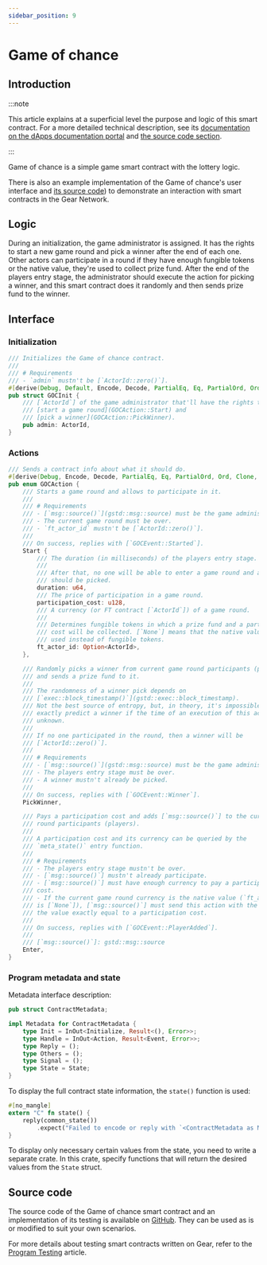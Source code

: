 ```yaml
---
sidebar_position: 9
---
```


# Game of chance

## Introduction

:::note

This article explains at a superficial level the purpose and logic of this smart contract. For a more detailed technical description, see its [documentation on the dApps documentation portal](https://dapps.gear.rs/game_of_chance) and [the source code section](#source-code).

:::

Game of chance is a simple game smart contract with the lottery logic.

There is also an example implementation of the Game of chance's user interface and [its source code](https://github.com/gear-tech/gear-js/tree/main/apps/game-of-chance)) to demonstrate an interaction with smart contracts in the Gear Network.

<!-- > <iframe width="100%" height="315" src="https://www.youtube.com/embed/35StUMjbdFc" allow="fullscreen"></iframe>
-->

## Logic

During an initialization, the game administrator is assigned. It has the rights to start a new game round and pick a winner after the end of each one. Other actors can participate in a round if they have enough fungible tokens or the native value, they're used to collect prize fund. After the end of the players entry stage, the administrator should execute the action for picking a winner, and this smart contract does it randomly and then sends prize fund to the winner.

## Interface

### Initialization

```rust
/// Initializes the Game of chance contract.
///
/// # Requirements
/// - `admin` mustn't be [`ActorId::zero()`].
#[derive(Debug, Default, Encode, Decode, PartialEq, Eq, PartialOrd, Ord, Clone, TypeInfo)]
pub struct GOCInit {
    /// [`ActorId`] of the game administrator that'll have the rights to
    /// [start a game round](GOCAction::Start) and
    /// [pick a winner](GOCAction::PickWinner).
    pub admin: ActorId,
}
```

### Actions

```rust
/// Sends a contract info about what it should do.
#[derive(Debug, Encode, Decode, PartialEq, Eq, PartialOrd, Ord, Clone, Copy, TypeInfo)]
pub enum GOCAction {
    /// Starts a game round and allows to participate in it.
    ///
    /// # Requirements
    /// - [`msg::source()`](gstd::msg::source) must be the game administrator.
    /// - The current game round must be over.
    /// - `ft_actor_id` mustn't be [`ActorId::zero()`].
    ///
    /// On success, replies with [`GOCEvent::Started`].
    Start {
        /// The duration (in milliseconds) of the players entry stage.
        ///
        /// After that, no one will be able to enter a game round and a winner
        /// should be picked.
        duration: u64,
        /// The price of participation in a game round.
        participation_cost: u128,
        /// A currency (or FT contract [`ActorId`]) of a game round.
        ///
        /// Determines fungible tokens in which a prize fund and a participation
        /// cost will be collected. [`None`] means that the native value will be
        /// used instead of fungible tokens.
        ft_actor_id: Option<ActorId>,
    },

    /// Randomly picks a winner from current game round participants (players)
    /// and sends a prize fund to it.
    ///
    /// The randomness of a winner pick depends on
    /// [`exec::block_timestamp()`](gstd::exec::block_timestamp).
    /// Not the best source of entropy, but, in theory, it's impossible to
    /// exactly predict a winner if the time of an execution of this action is
    /// unknown.
    ///
    /// If no one participated in the round, then a winner will be
    /// [`ActorId::zero()`].
    ///
    /// # Requirements
    /// - [`msg::source()`](gstd::msg::source) must be the game administrator.
    /// - The players entry stage must be over.
    /// - A winner mustn't already be picked.
    ///
    /// On success, replies with [`GOCEvent::Winner`].
    PickWinner,

    /// Pays a participation cost and adds [`msg::source()`] to the current game
    /// round participants (players).
    ///
    /// A participation cost and its currency can be queried by the
    /// `meta_state()` entry function.
    ///
    /// # Requirements
    /// - The players entry stage mustn't be over.
    /// - [`msg::source()`] mustn't already participate.
    /// - [`msg::source()`] must have enough currency to pay a participation
    /// cost.
    /// - If the current game round currency is the native value (`ft_actor_id`
    /// is [`None`]), [`msg::source()`] must send this action with the amount of
    /// the value exactly equal to a participation cost.
    ///
    /// On success, replies with [`GOCEvent::PlayerAdded`].
    ///
    /// [`msg::source()`]: gstd::msg::source
    Enter,
}
```

### Program metadata and state
Metadata interface description:

```rust
pub struct ContractMetadata;

impl Metadata for ContractMetadata {
    type Init = InOut<Initialize, Result<(), Error>>;
    type Handle = InOut<Action, Result<Event, Error>>;
    type Reply = ();
    type Others = ();
    type Signal = ();
    type State = State;
}
```
To display the full contract state information, the `state()` function is used:

```rust
#[no_mangle]
extern "C" fn state() {
    reply(common_state())
        .expect("Failed to encode or reply with `<ContractMetadata as Metadata>::State` from `state()`");
}
```
To display only necessary certain values from the state, you need to write a separate crate. In this crate, specify functions that will return the desired values from the `State` struct.

## Source code

The source code of the Game of chance smart contract and an implementation of its testing is available on [GitHub](https://github.com/gear-dapps/game-of-chance). They can be used as is or modified to suit your own scenarios.

For more details about testing smart contracts written on Gear, refer to the [Program Testing](/docs/developing-contracts/testing) article.
